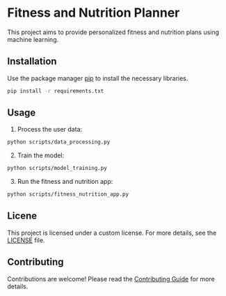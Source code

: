 # Fitness and Nutrition Planner

This project aims to provide personalized fitness and nutrition plans using machine learning.

## Installation

Use the package manager [pip](https://pip.pypa.io/en/stable/) to install the necessary libraries.

```bash
pip install -r requirements.txt
```

## Usage

1. Process the user data:
```bash
python scripts/data_processing.py
```

2. Train the model:
```bash
python scripts/model_training.py
```

3. Run the fitness and nutrition app:
```bash
python scripts/fitness_nutrition_app.py
```

## Licene

This project is licensed under a custom license. For more details, see the [LICENSE](LICENSE) file.

## Contributing
Contributions are welcome! Please read the [Contributing Guide](https://contributing.md/?form=MG0AV3) for more details.


